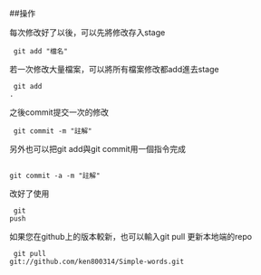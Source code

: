 ##操作

每次修改好了以後，可以先將修改存入stage<pre><code>
git add "檔名"
</pre></code>
若一次修改大量檔案，可以將所有檔案修改都add進去stage<pre><code>
git add .
</pre></code>
之後commit提交一次的修改<pre><code>
git commit -m "註解"
</pre></code>
另外也可以把git add與git commit用一個指令完成<pre><code>
git commit -a -m "註解"</pre></code>
改好了使用<pre><code>
git push</pre></code>
如果您在github上的版本較新，也可以輸入git pull
更新本地端的repo<pre><code>
git pull git://github.com/ken800314/Simple-words.git
</pre></code>
